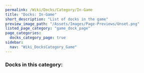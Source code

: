 ```yaml
---
permalink: /Wiki/Docks/Category/In-Game
title: "Docks: In-Game"
short_description: "List of docks in the game"
preview_image_path: "/Assets/Images/Page-Previews/Unset.png"
listed_page_category: "game_dock_page"
page_categories:
  docks_category_page: true
sidebar:
  nav: "Wiki_DocksCategory_Game"
---
```


### Docks in this category:
